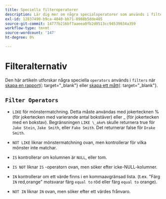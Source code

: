 ```yaml
---
title: Speciella filteroperatorer
description: Lär dig mer om några specialoperatorer som används i filter när du skapar en rapport eller ett mätresultat.
exl-id: 12837490-b9ca-4040-bb71-8988b5dde485
source-git-commit: 14777b216bf7aaeea0fb2d0513cc94539034a359
workflow-type: tm+mt
source-wordcount: '147'
ht-degree: 0%

---
```


# Filteralternativ

Den här artikeln utforskar några speciella `operators` används i `filters` när [skapa en rapport](../../tutorials/using-visual-report-builder.md){: target=&quot;_blank&quot;} eller [skapa ett mått](../../data-user/reports/ess-manage-data-metrics.md){: target=&quot;_blank&quot;}.

## `Filter Operators`

* `LIKE` för mönstermatchning. Detta måste användas med jokertecknen % (för jokertecken med varierande antal bokstäver) eller _ (för jokertecken med en bokstav).  Begränsningen `LIKE \_ake%` skulle returnera true för `Jake Stein`, `Jake Smith`, eller `Fake Smith`.  Det returnerar false för `Drake Smith`.

* `NOT LIKE` liknar mönstermatchning ovan, men kontrollerar för vilka mönster inte matchar.

* `IS` kontrollerar om kolumnen är `NULL`, eller tom.

* `IS NOT` liknar `IS` -operatorn ovan, men söker efter icke-NULL-kolumner.

* `IN` kontrollerar om ett värde finns i en kommaavgränsad lista. (t.ex. &quot;Färg `IN` red,orange&quot; motsvarar färg `equal to` röd eller färg `equal to` orange).

* `NOT IN` liknar `IN` ovan, men söker efter ett värdes frånvaro.
